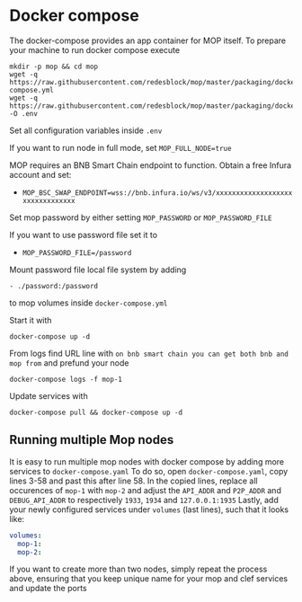 # Docker compose

The docker-compose provides an app container for MOP itself.
To prepare your machine to run docker compose execute
```
mkdir -p mop && cd mop
wget -q https://raw.githubusercontent.com/redesblock/mop/master/packaging/docker/docker-compose.yml
wget -q https://raw.githubusercontent.com/redesblock/mop/master/packaging/docker/env -O .env
```
Set all configuration variables inside `.env`

If you want to run node in full mode, set `MOP_FULL_NODE=true`

MOP requires an BNB Smart Chain endpoint to function. Obtain a free Infura account and set:
- `MOP_BSC_SWAP_ENDPOINT=wss://bnb.infura.io/ws/v3/xxxxxxxxxxxxxxxxxxxxxxxxxxxxxxxx`

Set mop password by either setting `MOP_PASSWORD` or `MOP_PASSWORD_FILE`

If you want to use password file set it to
- `MOP_PASSWORD_FILE=/password`

Mount password file local file system by adding
```
- ./password:/password
```
to mop volumes inside `docker-compose.yml`

Start it with
```
docker-compose up -d
```

From logs find URL line with `on bnb smart chain you can get both bnb and mop from` and prefund your node
```
docker-compose logs -f mop-1
```

Update services with
```
docker-compose pull && docker-compose up -d
```

## Running multiple Mop nodes
It is easy to run multiple mop nodes with docker compose by adding more services to `docker-compose.yaml`
To do so, open `docker-compose.yaml`, copy lines 3-58 and past this after line 58.
In the copied lines, replace all occurences of `mop-1` with `mop-2` and adjust the `API_ADDR` and `P2P_ADDR` and `DEBUG_API_ADDR` to respectively `1933`, `1934` and `127.0.0.1:1935`
Lastly, add your newly configured services under `volumes` (last lines), such that it looks like:
```yaml
volumes:
  mop-1:
  mop-2:
```

If you want to create more than two nodes, simply repeat the process above, ensuring that you keep unique name for your mop and clef services and update the ports

